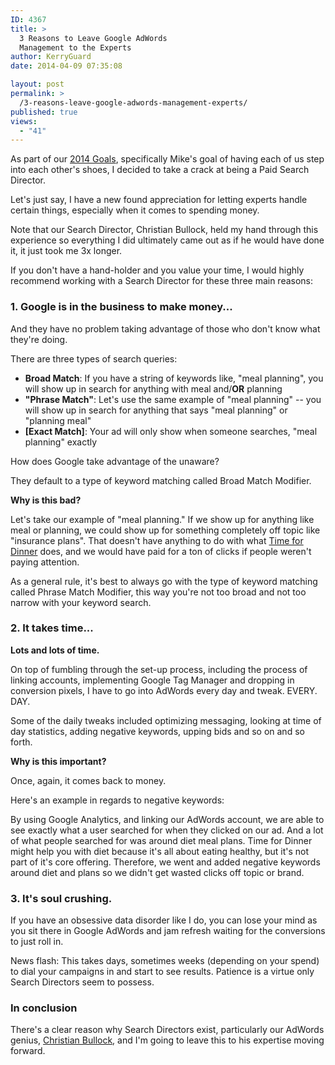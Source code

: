 ```yaml
---
ID: 4367
title: >
  3 Reasons to Leave Google AdWords
  Management to the Experts
author: KerryGuard
date: 2014-04-09 07:35:08

layout: post
permalink: >
  /3-reasons-leave-google-adwords-management-experts/
published: true
views:
  - "41"
---
```

<p>As part of our <a href="/the-most-awesome-and-official-2014-goals-of-mkg-media-group/" target="_blank">2014 Goals</a>, specifically Mike's goal of having each of us step into each other's shoes, I decided to take a crack at being a Paid Search Director.</p>

<p>Let's just say, I have a new found appreciation for letting experts handle certain things, especially when it comes to spending money.</p><!--more-->

<p>Note that our Search Director, Christian Bullock, held my hand through this experience so everything I did ultimately came out as if he would have done it, it just took me 3x longer.</p>

<p>If you don't have a hand-holder and you value your time, I would highly recommend working with a Search Director for these three main reasons:</p>

<h3>1. Google is in the business to make money...</h3>

<p>And they have no problem taking advantage of those who don't know what they're doing.</p>

<p>There are three types of search queries:</p>
<ul>
<li><strong>Broad Match</strong>: If you have a string of keywords like, "meal planning", you will show up in search for anything with meal and/<strong>OR</strong> planning</li>
<li><strong>"Phrase Match"</strong>: Let's use the same example of "meal planning" -- you will show up in search for anything that says "meal planning" or "planning meal"</li>
<li><strong>[Exact Match]</strong>: Your ad will only show when someone searches, "meal planning" exactly</strong></li>
</ul>

<p><stronge>How does Google take advantage of the unaware?</stronge></p>

<p>They default to a type of keyword matching called Broad Match Modifier.</p>

<p><strong>Why is this bad?</strong></p>

<p>Let's take our example of "meal planning." If we show up for anything like meal or planning, we could show up for something completely off topic like "insurance plans". That doesn't have anything to do with what <a href="http://www.timefordinnerplanning.com" target="_blank">Time for Dinner</a> does, and we would have paid for a ton of clicks if people weren't paying attention.</p>

<p>As a general rule, it's best to always go with the type of keyword matching called Phrase Match Modifier, this way you're not too broad and not too narrow with your keyword search.</p>

<h3>2. It takes time...</h3>

<p><strong>Lots and lots of time.</strong></p>

<p>On top of fumbling through the set-up process, including the process of linking accounts, implementing Google Tag Manager and dropping in conversion pixels, I have to go into AdWords every day and tweak. EVERY. DAY.</p> 

<p>Some of the daily tweaks included optimizing messaging, looking at time of day statistics, adding negative keywords, upping bids and so on and so forth.</p>

<p><strong>Why is this important?</strong></p>

<p>Once, again, it comes back to money.</p>

<p>Here's an example in regards to negative keywords:</p>

<p>By using Google Analytics, and linking our AdWords account, we are able to see exactly what a user searched for when they clicked on our ad. And a lot of what people searched for was around diet meal plans. Time for Dinner might help you with diet because it's all about eating healthy, but it's not part of it's core offering. Therefore, we went and added negative keywords around diet and plans so we didn't get wasted clicks off topic or brand.</p>

<h3>3. It's soul crushing.</h3>

<p>If you have an obsessive data disorder like I do, you can lose your mind as you sit there in Google AdWords and jam refresh waiting for the conversions to just roll in.</p>

<p>News flash: This takes days, sometimes weeks (depending on your spend) to dial your campaigns in and start to see results. Patience is a virtue only Search Directors seem to possess.</p>

<h3>In conclusion</h3>
<p>There's a clear reason why Search Directors exist, particularly our AdWords genius, <a href="http://mkgmediagroup.com/#about" target="_blank">Christian Bullock</a>, and I'm going to leave this to his expertise moving forward.</p>